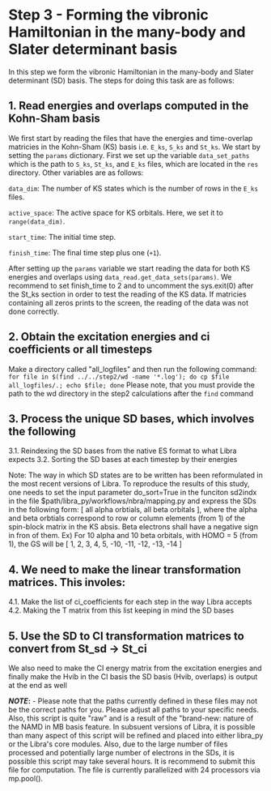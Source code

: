 # Step 3 - Forming the vibronic Hamiltonian in the many-body and Slater determinant basis

In this step we form the vibronic Hamiltonian in the many-body and Slater determinant (SD) basis. The steps for doing this task are as follows:

## 1. Read energies and overlaps computed in the Kohn-Sham basis

We first start by reading the files that have the energies and time-overlap matricies in the Kohn-Sham (KS) basis i.e. `E_ks`, `S_ks` and `St_ks`. We start by setting the `params` dictionary. First we set up the variable `data_set_paths` which is the path to `S_ks`, `St_ks`, and `E_ks` files, which are located in the `res` directory. Other variables are as follows:

`data_dim`: The number of KS states which is the number of rows in the `E_ks` files.

`active_space`: The active space for KS orbitals. Here, we set it to `range(data_dim)`.

`start_time`: The initial time step.

`finish_time`: The final time step plus one (`+1`).

After setting up the `params` variable we start reading the data for both KS energies and overlaps using `data_read.get_data_sets(params)`. We recommend to set finish_time to 2 and to uncomment the sys.exit(0) after the St_ks section in order to test the reading of the KS data. If matricies containing all zeros prints to the screen, the reading of the data was not done correctly. 

## 2. Obtain the excitation energies and ci coefficients or all timesteps
Make a directory called "all_logfiles" and then run the following command: 
`for file in $(find ../../step2/wd -name '*.log'); do cp $file all_logfiles/.; echo $file; done`
Please note, that you must provide the path to the wd directory in the step2 calculations after the `find` command

## 3. Process the unique SD bases, which involves the following
3.1. Reindexing the SD bases from the native ES format to what Libra expects
3.2. Sorting the SD bases at each timestep by their energies 

Note: The way in which SD states are to be written has been reformulated in the most recent versions of Libra. To reproduce the results of this study, one needs to set
the input parameter do_sort=True in the funciton sd2indx in the file $path/libra_py/workflows/nbra/mapping.py and express the SDs in the following form:
[ all alpha orbtials, all beta orbitals ], where the alpha and beta orbtials correspond to row or column elements (from 1) of the spin-block matrix in the KS absis. Beta electrons shall have a
negative sign in fron of them. Ex) For 10 alpha and 10 beta orbitals, with HOMO = 5 (from 1), the GS will be [ 1, 2, 3, 4, 5, -10, -11, -12, -13, -14 ]

## 4. We need to make the linear transformation matrices. This involes:
4.1. Make the list of ci_coefficients for each step in the way Libra accepts
4.2. Making the T matrix from this list keeping in mind the SD bases

## 5. Use the SD to CI transformation matrices to convert from St_sd -> St_ci
We also need to make the CI energy matrix from the excitation energies and finally make the Hvib in the CI basis
the SD basis (Hvib, overlaps) is output at the end as well     

**_NOTE_:** - Please note that the paths currently defined in these files may not be the correct paths for you. Please adjust all paths to your specific needs.
Also, this script is quite "raw" and is a result of the "brand-new: nature of the NAMD in MB basis feature. In subsuent versions of Libra, it is possible than many aspect of this script will be refined
and placed into either libra_py or the Libra's core modules. Also, due to the large number of files processed and potentially large number of electrons in the SDs, it is possible this script may take several hours. It is recommend to submit this file for computation. The file is currently parallelized with 24 processors via mp.pool(). 
